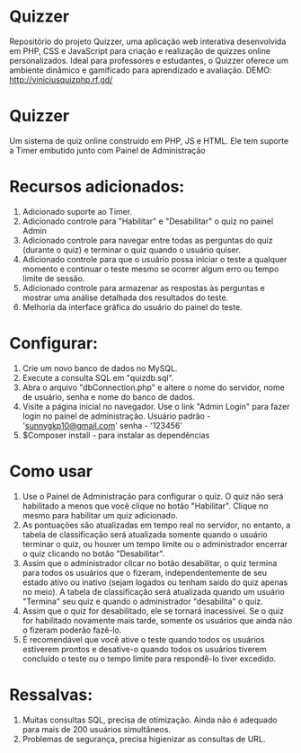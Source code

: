 # Quizzer
Repositório do projeto Quizzer, uma aplicação web interativa desenvolvida em PHP, CSS e JavaScript para criação e realização de quizzes online personalizados. Ideal para professores e estudantes, o Quizzer oferece um ambiente dinâmico e gamificado para aprendizado e avaliação. DEMO: http://viniciusquizphp.rf.gd/


# Quizzer
Um sistema de quiz online construído em PHP, JS e HTML. Ele tem suporte a Timer embutido junto com Painel de Administração

# Recursos adicionados:

1. Adicionado suporte ao Timer.
2. Adicionado controle para "Habilitar" e "Desabilitar" o quiz no painel Admin
3. Adicionado controle para navegar entre todas as perguntas do quiz (durante o quiz) e terminar o quiz quando o usuário quiser.
4. Adicionado controle para que o usuário possa iniciar o teste a qualquer momento e continuar o teste mesmo se ocorrer algum erro ou tempo limite de sessão.
5. Adicionado controle para armazenar as respostas às perguntas e mostrar uma análise detalhada dos resultados do teste.
6. Melhoria da interface gráfica do usuário do painel do teste.

# Configurar:

1. Crie um novo banco de dados no MySQL.
2. Execute a consulta SQL em "quizdb.sql".
3. Abra o arquivo "dbConnection.php" e altere o nome do servidor, nome de usuário, senha e nome do banco de dados.
3. Visite a página inicial no navegador. Use o link "Admin Login" para fazer login no painel de administração. Usuário padrão - 'sunnygkp10@gmail.com' senha - '123456'
3. $Composer install - para instalar as dependências

# Como usar

1. Use o Painel de Administração para configurar o quiz. O quiz não será habilitado a menos que você clique no botão "Habilitar". Clique no mesmo para habilitar um quiz adicionado.
2. As pontuações são atualizadas em tempo real no servidor, no entanto, a tabela de classificação será atualizada somente quando o usuário terminar o quiz, ou houver um tempo limite ou o administrador encerrar o quiz clicando no botão "Desabilitar".
3. Assim que o administrador clicar no botão desabilitar, o quiz termina para todos os usuários que o fizeram, independentemente de seu estado ativo ou inativo (sejam logados ou tenham saído do quiz apenas no meio). A tabela de classificação será atualizada quando um usuário "Termina" seu quiz e quando o administrador "desabilita" o quiz.
4. Assim que o quiz for desabilitado, ele se tornará inacessível. Se o quiz for habilitado novamente mais tarde, somente os usuários que ainda não o fizeram poderão fazê-lo.
5. É recomendável que você ative o teste quando todos os usuários estiverem prontos e desative-o quando todos os usuários tiverem concluído o teste ou o tempo limite para respondê-lo tiver excedido.

# Ressalvas:

1. Muitas consultas SQL, precisa de otimização. Ainda não é adequado para mais de 200 usuários simultâneos.
2. Problemas de segurança, precisa higienizar as consultas de URL.
